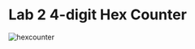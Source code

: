 # Lab 2 4-digit Hex Counter
          
![hexcounter](https://user-images.githubusercontent.com/45151020/136073523-9d423213-d297-40a4-bba4-23d923badb3a.gif)
